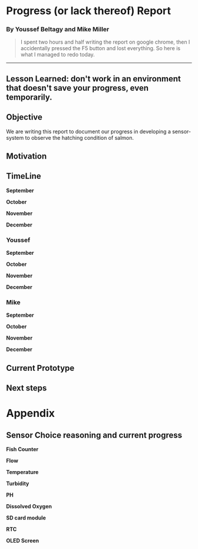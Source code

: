 # Progress  (or lack thereof) Report
### By **Youssef Beltagy** and **Mike Miller**

> I spent two hours and half writing the report on google chrome, then I accidentally pressed the F5 button and lost everything. So here is what I managed to redo today.
---
Lesson Learned: don't work in an environment that doesn't save your progress, even temporarily.
---


## Objective 
We are writing this report to document our progress in developing a sensor-system to observe the hatching condition of salmon.


## Motivation


## TimeLine

**September**

**October**

**November**

**December**


### Youssef

**September**

**October**

**November**

**December**



### Mike

**September**

**October**

**November**

**December**


## Current Prototype


## Next steps









# Appendix

## Sensor Choice reasoning and current progress

**Fish Counter**

**Flow**

**Temperature**

**Turbidity**

**PH**

**Dissolved Oxygen**

**SD card module**

**RTC**

**OLED Screen**

